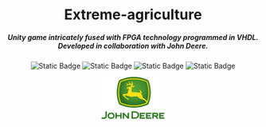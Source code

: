 <div align="center">


# Extreme-agriculture

##### Unity game intricately fused with FPGA technology programmed in VHDL. Developed in collaboration with John Deere.

![Static Badge](https://img.shields.io/badge/c%23-green?style=flat-square&logo=c%23)
![Static Badge](https://img.shields.io/badge/VHDL-black?style=flat-square)
![Static Badge](https://img.shields.io/badge/Intel%20FPGA-blue?style=flat-square&logo=intel)
![Static Badge](https://img.shields.io/badge/Unity-black?style=flat-square&logo=Unity)

<img src=logodeere.png style="width:25%; height:25%;">

</div>
